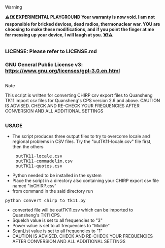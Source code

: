 
> [!WARNING]  
> **⚠️❗☠️  EXPERIMENTAL PLAYGROUND 
>Your warranty is now void. I am not responsible for bricked devices, dead radios, thermonuclear war. YOU are choosing to make these modifications, and if you point the finger at me for messing up your device, I will laugh at you. ☠️❗⚠️**
>
##
### LICENSE: Please refer to LICENSE.md
### GNU General Public License v3: https://www.gnu.org/licenses/gpl-3.0.en.html
##
> [!NOTE]  
> This script is written for converting CHIRP csv export files to Quansheng TK11 import csv files for Quansheng's CPS version 2.6 and above. CAUTION IS ADVISED. CHECK AND RE-CHECK YOUR FREQUENCIES AFTER CONVERSION AND ALL ADDITIONAL SETTINGS
##
### USAGE
- The script produces three output files to try to overcome locale and regional problems in CSV files. Try the "outTK11-locale.csv" file first, then the others
 <pre>    outTK11-locale.csv
    outTK11-commadelim.csv
    outTK11-quotes.csv</pre>

- Python needed to be installed in the system
- Place the script in a directory also containing your CHIRP export csv file named "inCHIRP.csv"
- from command in the said directory run
<pre>python convert_chirp_to_tk11.py</pre>

- converted file will be outTK11.csv which can be imported to Quansheng's TK11 CPS. 
- Squelch value is set to all frequencies to "3"
- Power value is set to all frequencies to "Middle"
- ScanList value is set to all frequencies to "1"
- CAUTION IS ADVISED. CHECK AND RE-CHECK YOUR FREQUENCIES AFTER CONVERSION AND ALL ADDITIONAL SETTINGS

